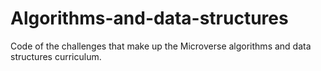 # Algorithms-and-data-structures
Code of the challenges that make up the Microverse algorithms and data structures curriculum.
